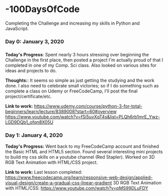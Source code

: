 # -100DaysOfCode
Completing the Challenge and increasing my skills in Python and JavaScript.


### Day 0: January 3, 2020
#####

**Today's Progress**: Spent nearly 3 hours stressing over beginning the Challenge in the first place, then posted a project I'm actually proud of that I completed in one of my Comp. Sci class. Also looked on various sites for ideas and projects to do.

**Thoughts:**: It seems so simple as just getting the studying and the work done. I also need to celebrate small victories; so if I do something such as complete a class on Udemy or FreeCodeCamp, I'll post the final project/certificate/etc. 

**Link to work:**
https://www.udemy.com/course/python-3-for-total-beginners/learn/lecture/8389008?start=60#overview
https://www.youtube.com/watch?v=fSi5uvXqT4s&list=PLQh6rb1mrE_Ywz-LGD9DQb1_ofqn8X05U


### Day 1: January 4, 2020
**Today's Progress:** Went back to my FreeCodeCamp account and finished the Basic HTML and HTML5 section. Found several interesting mini projects to build my css skills on a youtube channel (Red Stapler). Worked on 3D RGB Text Animation with HTML/CSS project.

**Link to work:**
Last lesson completed: https://www.freecodecamp.org/learn/responsive-web-design/applied-visual-design/create-a-gradual-css-linear-gradient
3D RGB Text Animation with HTML/CSS: https://www.youtube.com/watch?v=pMS99DLuFDY
